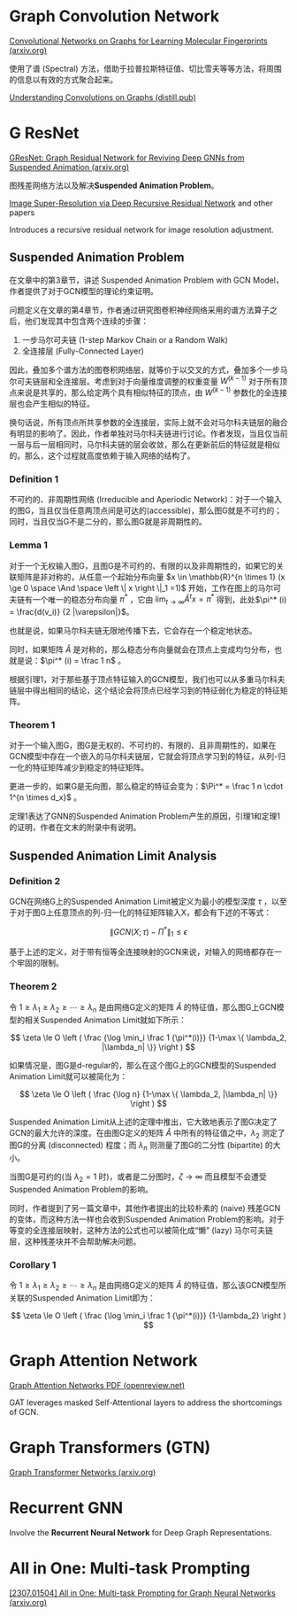 # Graph Convolution Network

[Convolutional Networks on Graphs for Learning Molecular Fingerprints (arxiv.org)](https://arxiv.org/abs/1509.09292)

使用了谱 (Spectral) 方法，借助于拉普拉斯特征值、切比雪夫等等方法，将周围的信息以有效的方式聚合起来。

[Understanding Convolutions on Graphs (distill.pub)](https://distill.pub/2021/understanding-gnns/)

# G ResNet

[GResNet: Graph Residual Network for Reviving Deep GNNs from Suspended Animation (arxiv.org)](https://arxiv.org/abs/1909.05729)

图残差网络方法以及解决**Suspended Animation Problem**。

[Image Super-Resolution via Deep Recursive Residual Network](https://ieeexplore.ieee.org/stamp/stamp.jsp?tp=&arnumber=8099781) and other papers

Introduces a recursive residual network for image resolution adjustment.

## Suspended Animation Problem

在文章中的第3章节，讲述 Suspended Animation Problem with GCN Model，作者提供了对于GCN模型的理论约束证明。

问题定义在文章的第4章节，作者通过研究图卷积神经网络采用的谱方法算子之后，他们发现其中包含两个连续的步骤：

1. 一步马尔可夫链 (1-step Markov Chain or a Random Walk)
2. 全连接层 (Fully-Connected Layer)

因此，叠加多个谱方法的图卷积网络层，就等价于以交叉的方式，叠加多个一步马尔可夫链层和全连接层。考虑到对于向量维度调整的权重变量 $W^{(k-1)}$ 对于所有顶点来说是共享的，那么给定两个具有相似特征的顶点，由 $W^{(k-1)}$ 参数化的全连接层也会产生相似的特征。

换句话说，所有顶点所共享参数的全连接层，实际上就不会对马尔科夫链层的融合有明显的影响了。因此，作者单独对马尔科夫链进行讨论。作者发现，当且仅当前一层与后一层相同时，马尔科夫链的层会收敛，那么在更新前后的特征就是相似的。那么，这个过程就高度依赖于输入网络的结构了。

### Definition 1

不可约的、非周期性网络 (Irreducible and Aperiodic Network)：对于一个输入的图G，当且仅当任意两顶点间是可达的(accessible)，那么图G就是不可约的；同时，当且仅当G不是二分的，那么图G就是非周期性的。

### Lemma 1

对于一个无权输入图G，且图G是不可约的、有限的以及非周期性的，如果它的关联矩阵是非对称的，从任意一个起始分布向量 $x \in \mathbb{R}^{n \times 1} (x \ge 0 \space \And \space \left \| x \right \|_1 =1)$ 开始，工作在图上的马尔可夫链有一个唯一的稳态分布向量 $\pi^*$ ，它由 $\lim_{t \to \infty} \hat A^t x = \pi^*$ 得到，此处$\pi^* (i) = \frac{d(v_i)} {2 |\varepsilon|}$。

也就是说，如果马尔科夫链无限地传播下去，它会存在一个稳定地状态。

同时，如果矩阵 $\hat A$ 是对称的，那么稳态分布向量就会在顶点上变成均匀分布，也就是说：$\pi^* (i) = \frac 1 n$ 。

根据引理1，对于那些基于顶点特征输入的GCN模型，我们也可以从多重马尔科夫链层中得出相同的结论，这个结论会将顶点已经学习到的特征弱化为稳定的特征矩阵。

### Theorem 1

对于一个输入图G，图G是无权的、不可约的、有限的、且非周期性的，如果在GCN模型中存在一个嵌入的马尔科夫链层，它就会将顶点学习到的特征，从列-归一化的特征矩阵减少到稳定的特征矩阵。

更进一步的，如果G是无向图，那么稳定的特征会变为：$\Pi^* = \frac 1 n \cdot  1^{n \times d_x}$ 。

定理1表达了GNN的Suspended Animation Problem产生的原因，引理1和定理1的证明，作者在文末的附录中有说明。

## Suspended Animation Limit Analysis

### Definition 2

GCN在网络G上的Suspended Animation Limit被定义为最小的模型深度 $\tau$ ，以至于对于图G上任意顶点的列-归一化的特征矩阵输入X，都会有下述的不等式：

$$
\left \| GCN (X; \tau) - \Pi^* \right \|_1 \le \epsilon
$$

基于上述的定义，对于带有恒等全连接映射的GCN来说，对输入的网络都存在一个牢固的限制。

### Theorem 2

令 $1 \ge \lambda_1 \ge \lambda_2 \ge \cdots \ge \lambda_n$ 是由网络G定义的矩阵 $\hat A$ 的特征值，那么图G上GCN模型的相关Suspended Animation Limit就如下所示：

$$
\zeta \le O \left ( \frac {\log \min_i \frac 1 {\pi^*(i)}} {1-\max \{ \lambda_2, |\lambda_n| \}} \right )
$$

如果情况是，图G是d-regular的，那么在这个图G上的GCN模型的Suspended Animation Limit就可以被简化为：

$$
\zeta \le O \left ( \frac {\log n} {1-\max \{ \lambda_2, |\lambda_n| \}} \right )
$$

Suspended Animation Limit从上述的定理中推出，它大致地表示了图G决定了GCN的最大允许的深度。在由图G定义的矩阵 $\hat A$ 中所有的特征值之中，$\lambda_2$ 测定了图G的分离 (disconnected) 程度；而 $\lambda_n$ 则测量了图G的二分性 (bipartite) 的大小。

当图G是可约的(当 $\lambda_2 =1$ 时)，或者是二分图时，$\zeta \to \infty$ 而且模型不会遭受Suspended Animation Problem的影响。

同时，作者提到了另一篇文章中，其他作者提出的比较朴素的 (naive) 残差GCN的变体，而这种方法一样也会收到Suspended Animation Problem的影响。对于等变的全连接层映射，这种方法的公式也可以被简化成“懒” (lazy) 马尔可夫链层，这种残差块并不会帮助解决问题。

### Corollary 1

令 $1 \ge \lambda_1 \ge \lambda_2 \ge \cdots \ge \lambda_n$ 是由网络G定义的矩阵 $\hat A$ 的特征值，那么该GCN模型所关联的Suspended Animation Limit即为：

$$
\zeta \le O \left ( \frac {\log \min_i \frac 1 {\pi^*(i)}} {1-\lambda_2} \right )
$$

# Graph Attention Network

[Graph Attention Networks PDF (openreview.net)](https://openreview.net/pdf?id=rJXMpikCZ)

GAT leverages masked Self-Attentional layers to address the shortcomings of GCN.

# Graph Transformers (GTN)

[Graph Transformer Networks (arxiv.org)](https://arxiv.org/abs/1911.06455)

# Recurrent GNN

Involve the **Recurrent Neural Network** for Deep Graph Representations.


# All in One: Multi-task Prompting

[[2307.01504] All in One: Multi-task Prompting for Graph Neural Networks (arxiv.org)](https://arxiv.org/abs/2307.01504)
